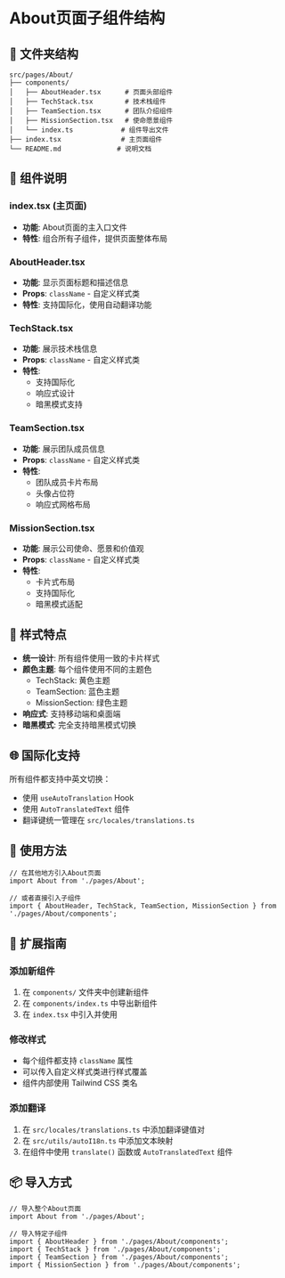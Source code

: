 # About页面子组件结构

## 📁 文件夹结构

```
src/pages/About/
├── components/
│   ├── AboutHeader.tsx      # 页面头部组件
│   ├── TechStack.tsx        # 技术栈组件
│   ├── TeamSection.tsx      # 团队介绍组件
│   ├── MissionSection.tsx   # 使命愿景组件
│   └── index.ts            # 组件导出文件
├── index.tsx               # 主页面组件
└── README.md              # 说明文档
```

## 🧩 组件说明

### index.tsx (主页面)
- **功能**: About页面的主入口文件
- **特性**: 组合所有子组件，提供页面整体布局

### AboutHeader.tsx
- **功能**: 显示页面标题和描述信息
- **Props**: `className` - 自定义样式类
- **特性**: 支持国际化，使用自动翻译功能

### TechStack.tsx
- **功能**: 展示技术栈信息
- **Props**: `className` - 自定义样式类
- **特性**: 
  - 支持国际化
  - 响应式设计
  - 暗黑模式支持

### TeamSection.tsx
- **功能**: 展示团队成员信息
- **Props**: `className` - 自定义样式类
- **特性**:
  - 团队成员卡片布局
  - 头像占位符
  - 响应式网格布局

### MissionSection.tsx
- **功能**: 展示公司使命、愿景和价值观
- **Props**: `className` - 自定义样式类
- **特性**:
  - 卡片式布局
  - 支持国际化
  - 暗黑模式适配

## 🎨 样式特点

- **统一设计**: 所有组件使用一致的卡片样式
- **颜色主题**: 每个组件使用不同的主题色
  - TechStack: 黄色主题
  - TeamSection: 蓝色主题
  - MissionSection: 绿色主题
- **响应式**: 支持移动端和桌面端
- **暗黑模式**: 完全支持暗黑模式切换

## 🌐 国际化支持

所有组件都支持中英文切换：
- 使用 `useAutoTranslation` Hook
- 使用 `AutoTranslatedText` 组件
- 翻译键统一管理在 `src/locales/translations.ts`

## 📝 使用方法

```tsx
// 在其他地方引入About页面
import About from './pages/About';

// 或者直接引入子组件
import { AboutHeader, TechStack, TeamSection, MissionSection } from './pages/About/components';
```

## 🔧 扩展指南

### 添加新组件
1. 在 `components/` 文件夹中创建新组件
2. 在 `components/index.ts` 中导出新组件
3. 在 `index.tsx` 中引入并使用

### 修改样式
- 每个组件都支持 `className` 属性
- 可以传入自定义样式类进行样式覆盖
- 组件内部使用 Tailwind CSS 类名

### 添加翻译
1. 在 `src/locales/translations.ts` 中添加翻译键值对
2. 在 `src/utils/autoI18n.ts` 中添加文本映射
3. 在组件中使用 `translate()` 函数或 `AutoTranslatedText` 组件

## 📦 导入方式

```tsx
// 导入整个About页面
import About from './pages/About';

// 导入特定子组件
import { AboutHeader } from './pages/About/components';
import { TechStack } from './pages/About/components';
import { TeamSection } from './pages/About/components';
import { MissionSection } from './pages/About/components';
```
